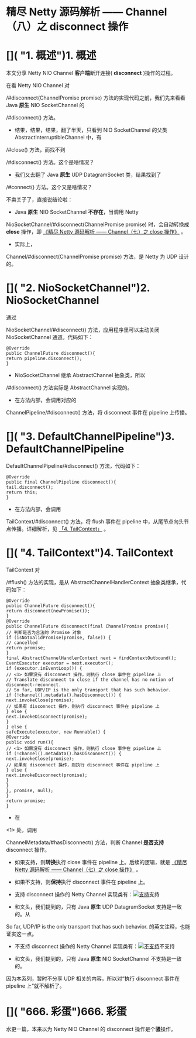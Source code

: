 # 精尽 Netty 源码解析 —— Channel（八）之 disconnect 操作

# []( "1. 概述")1. 概述

本文分享 Netty NIO Channel **客户端**断开连接( **disconnect** )操作的过程。

在看 Netty NIO Channel 对

/#disconnect(ChannelPromise promise)
方法的实现代码之前，我们先来看看 Java **原生** NIO SocketChannel 的

/#disconnect()
方法。

- 结果，结果，结果，翻了半天，只看到 NIO SocketChannel 的父类 AbstractInterruptibleChannel 中，有

/#close()
方法，而找不到

/#disconnect()
方法。这个是啥情况？

- 我们又去翻了 Java **原生** UDP DatagramSocket 类，结果找到了

/#connect()
方法。这个又是啥情况？

不卖关子了，直接说结论啦：

- Java **原生** NIO SocketChannel **不存在**，当调用 Netty

NioSocketChannel/#disconnect(ChannelPromise promise)
时，会自动转换成 **close** 操作，即 [《精尽 Netty 源码解析 —— Channel（七）之 close 操作》](http://svip.iocoder.cn/Netty/Channel-7-close/) 。

- 实际上，

Channel/#disconnect(ChannelPromise promise)
方法，是 Netty 为 UDP 设计的。

# []( "2. NioSocketChannel")2. NioSocketChannel

通过

NioSocketChannel/#disconnect()
方法，应用程序里可以主动关闭 NioSocketChannel 通道。代码如下：

```
@Override
public ChannelFuture disconnect(){
return pipeline.disconnect();
}
```

- NioSocketChannel 继承 AbstractChannel 抽象类，所以

/#disconnect()
方法实际是 AbstractChannel 实现的。

- 在方法内部，会调用对应的

ChannelPipeline/#disconnect()
方法，将 disconnect 事件在 pipeline 上传播。

# []( "3. DefaultChannelPipeline")3. DefaultChannelPipeline

DefaultChannelPipeline/#disconnect()
方法，代码如下：

```
@Override
public final ChannelPipeline disconnect(){
tail.disconnect();
return this;
}
```

- 在方法内部，会调用

TailContext/#disconnect()
方法，将 flush 事件在 pipeline 中，从尾节点向头节点传播。详细解析，见 [「4. TailContext」]() 。

# []( "4. TailContext")4. TailContext

TailContext 对

/#flush()
方法的实现，是从 AbstractChannelHandlerContext 抽象类继承，代码如下：

```
@Override
public ChannelFuture disconnect(){
return disconnect(newPromise());
}
@Override
public ChannelFuture disconnect(final ChannelPromise promise){
// 判断是否为合法的 Promise 对象
if (isNotValidPromise(promise, false)) {
// cancelled
return promise;
}
final AbstractChannelHandlerContext next = findContextOutbound();
EventExecutor executor = next.executor();
if (executor.inEventLoop()) {
// <1> 如果没有 disconnect 操作，则执行 close 事件在 pipeline 上
// Translate disconnect to close if the channel has no notion of disconnect-reconnect.
// So far, UDP/IP is the only transport that has such behavior.
if (!channel().metadata().hasDisconnect()) {
next.invokeClose(promise);
// 如果有 disconnect 操作，则执行 disconnect 事件在 pipeline 上
} else {
next.invokeDisconnect(promise);
}
} else {
safeExecute(executor, new Runnable() {
@Override
public void run(){
// <1> 如果没有 disconnect 操作，则执行 close 事件在 pipeline 上
if (!channel().metadata().hasDisconnect()) {
next.invokeClose(promise);
// 如果有 disconnect 操作，则执行 disconnect 事件在 pipeline 上
} else {
next.invokeDisconnect(promise);
}
}
}, promise, null);
}
return promise;
}
```

- 在

<1>
处，调用

ChannelMetadata/#hasDisconnect()
方法，判断 Channel **是否支持** disconnect 操作。

- 如果支持，则**转换**执行 close 事件在 pipeline 上。后续的逻辑，就是 [《精尽 Netty 源码解析 —— Channel（七）之 close 操作》](http://svip.iocoder.cn/Netty/Channel-7-close/) 。
- 如果不支持，则**保持**执行 disconnect 事件在 pipeline 上。
- 支持 disconnect 操作的 Netty Channel 实现类有：[![支持](http://static2.iocoder.cn/images/Netty/2018_07_22/01.png)](http://static2.iocoder.cn/images/Netty/2018_07_22/01.png '支持')支持

- 和文头，我们提到的，只有 Java **原生** UDP DatagramSocket 支持是一致的。从

So far, UDP/IP is the only transport that has such behavior.
的英文注释，也能证实这一点。

- 不支持 disconnect 操作的 Netty Channel 实现类有：[![不支持](http://static2.iocoder.cn/images/Netty/2018_07_22/02.png)](http://static2.iocoder.cn/images/Netty/2018_07_22/02.png '不支持')不支持

- 和文头，我们提到的，只有 Java **原生** NIO SocketChannel 不支持是一致的。

因为本系列，暂时不分享 UDP 相关的内容，所以对“执行 disconnect 事件在 pipeline 上”就不解析了。

# []( "666. 彩蛋")666. 彩蛋

水更一篇，本来以为 Netty NIO Channel 的 disconnect 操作是个**骚**操作。
